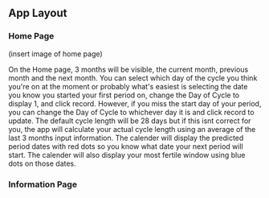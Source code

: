 ## App Layout
### Home Page
(insert image of home page)

On the Home page, 3 months will be visible, the current month, previous month and the next month. You can select which day of the cycle you think you're on
at the moment or probably what's easiest is selecting the date you know you started your first period on, change the Day of Cycle to display 1, and
click record. However, if you miss the start day of your period, you can change the Day of Cycle to whichever day it is and click record to update.
The default cycle length will be 28 days but if this isnt correct for you, the app will calculate your actual cycle length using an average of the last 3 months 
input information. The calender will display the predicted period dates with red dots so you know what date your next period will start. The calender will also
display your most fertile window using blue dots on those dates.

### Information Page

